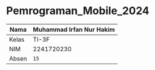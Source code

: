 # Pemrograman_Mobile_2024
|Nama|Muhammad Irfan Nur Hakim |
|----------------|--------------------------|
|Kelas          |TI-3F  |
|NIM          |2241720230  |
|Absen          |`15`|
